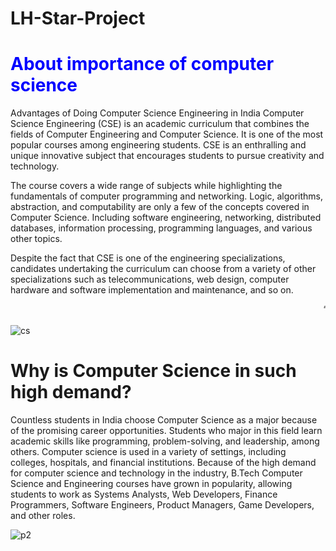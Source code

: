 # LH-Star-Project
<html>
  <body>
    <bgcolor='magenta'>
      <h1><font color="blue">About importance of computer science</h1></font>
      <p>Advantages of Doing Computer Science Engineering in India
Computer Science Engineering (CSE) is an academic curriculum that combines the fields of Computer Engineering and Computer Science. It is one of the most popular courses among engineering students. CSE is an enthralling and unique innovative subject that encourages students to pursue creativity and technology.

The course covers a wide range of subjects while highlighting the fundamentals of computer programming and networking. Logic, algorithms, abstraction, and computability are only a few of the concepts covered in Computer Science. Including software engineering, networking, distributed databases, information processing, programming languages, and various other topics.

Despite the fact that CSE is one of the engineering specializations, candidates undertaking the curriculum can choose from a variety of other specializations such as telecommunications, web design, computer hardware and software implementation and maintenance, and so on.</p>
<marquee>“Be sure you put your feet in the right place, then stand firm.”</marquee><br><br>
![cs](https://github.com/user-attachments/assets/e80e962b-8bc0-406a-ad51-defebf5aa329)
<h1><fontcolor="blue">Why is Computer Science in such high demand?</fontcolor></h1>
<p></p>Countless students in India choose Computer Science as a major because of the promising career opportunities. Students who major in this field learn academic skills like programming, problem-solving, and leadership, among others. Computer science is used in a variety of settings, including colleges, hospitals, and financial institutions. Because of the high demand for computer science and technology in the industry, B.Tech Computer Science and Engineering courses have grown in popularity, allowing students to work as Systems Analysts, Web Developers, Finance Programmers, Software Engineers, Product Managers, Game Developers, and other roles.</p>

![p2](https://github.com/user-attachments/assets/c13c1e37-cb97-4cfa-8c16-60ca8aeef288)





</bgcolor>
</body>
</html>




